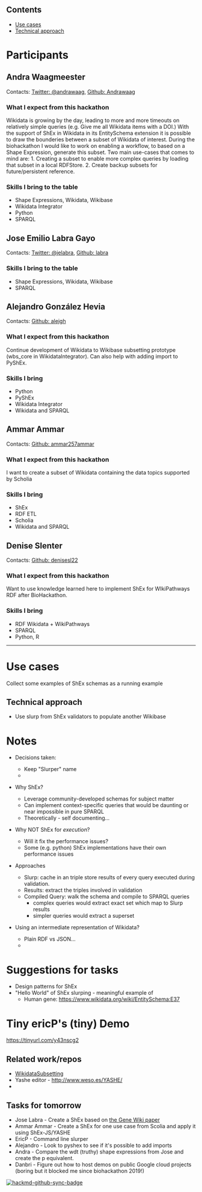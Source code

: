 ## Contents

- [Use cases](https://hackmd.io/5nKOyk8qQTO5DSCa_M5p3g#Use-cases)
- [Technical approach](https://hackmd.io/5nKOyk8qQTO5DSCa_M5p3g#Use-cases)

# Participants

## Andra Waagmeester
Contacts: [Twitter: @andrawaag](https://twitter.com/andrawaag), [Github: Andrawaag](https://github.com/andrawaag) 
### What I expect from this hackathon
Wikidata is growing by the day, leading to more and more timeouts on relatively simple queries (e.g. Give me all Wikidata items with a DOI.) With the support of ShEx in Wikidata in its EntitySchema extension it is possible to draw the bounderies between a subset of Wikidata of interest. During the biohackathon I would like to work on enabling a workflow, to based on a Shape Expression, generate this subset. Two main use-cases that comes to mind are: 1. Creating a subset to enable more complex queries by loading that subset in a local RDFStore. 2. Create backup subsets for future/persistent reference. 

### Skills I bring to the table
* Shape Expressions, Wikidata, Wikibase
* Wikidata Integrator
* Python
* SPARQL

## Jose Emilio Labra Gayo

Contacts: [Twitter: @jelabra](https://twitter.com/jelabra), [Github: labra](https://github.com/labra)

### Skills I bring to the table
* Shape Expressions, Wikidata, Wikibase
* SPARQL

## Alejandro González Hevia
Contacts: [Github: alejgh](https://github.com/alejgh)
### What I expect from this hackathon
Continue development of Wikidata to Wikibase subsetting prototype (wbs_core in WikidataIntegrator). Can also help with adding import to PyShEx.

### Skills I bring
* Python
* PyShEx
* Wikidata Integrator
* Wikidata and SPARQL

## Ammar Ammar
Contacts: [Github: ammar257ammar](https://github.com/ammar257ammar)

### What I expect from this hackathon
I want to create a subset of Wikidata containing the data topics supported by Scholia

### Skills I bring
* ShEx
* RDF ETL
* Scholia
* Wikidata and SPARQL

## Denise Slenter
Contacts: [Github: denisesl22](https://github.com/denisesl22)

### What I expect from this hackathon
Want to use knowledge learned here to implement ShEx for WIkiPathways RDF after BioHackathon.

### Skills I bring
* RDF Wikidata + WikiPathways
* SPARQL
* Python, R

---



# Use cases

Collect some examples of ShEx schemas as a running example

## Technical approach

* Use slurp from ShEx validators to populate another Wikibase


# Notes

- Decisions taken:
    - Keep "Slurper" name
    -
- Why ShEx?
    - Leverage community-developed schemas for subject matter
    - Can implement context-specific queries that would be daunting or near impossible in pure SPARQL
    - Theoretically - self documenting...

- Why NOT ShEx for *execution*?
    - Will it fix the performance issues?
    - Some (e.g. python) ShEx implementations have their own performance issues

- Approaches
    - Slurp: cache in an triple store results of every query executed during validation.
    - Results: extract the triples involved in validation
    - Compiled Query: walk the schema and compile to SPARQL queries
        - complex queries would extract exact set which map to Slurp results
        - simpler queries would extract a superset

- Using an intermediate representation of Wikidata?
    - Plain RDF vs JSON...
    - 

# Suggestions for tasks
- Design patterns for ShEx
- "Hello World" of ShEx slurping - meaningful example of 
    - Human gene: https://www.wikidata.org/wiki/EntitySchema:E37 

# Tiny ericP's (tiny) Demo
https://tinyurl.com/y43nscg2

## Related work/repos

- [WikidataSubsetting](https://github.com/ingmrb/WikidataSubsetting)
- Yashe editor - http://www.weso.es/YASHE/
- 


## Tasks for tomorrow

- Jose Labra - Create a ShEx based on [the Gene Wiki paper](https://elifesciences.org/articles/52614)
- Ammar Ammar - Create a ShEx for one use case from Scolia and apply it using ShEx-JS/YASHE
- EricP - Command line slurper
- Alejandro - Look to pyshex to see if it's possible to add imports
- Andra - Compare the wdt (truthy) shape expressions from Jose and create the p equivalent. 
- Danbri - Figure out how to host demos on public Google cloud projects (boring but it blocked me since biohackathon 2019!)


[![hackmd-github-sync-badge](https://hackmd.io/5nKOyk8qQTO5DSCa_M5p3g/badge)](https://hackmd.io/5nKOyk8qQTO5DSCa_M5p3g)
